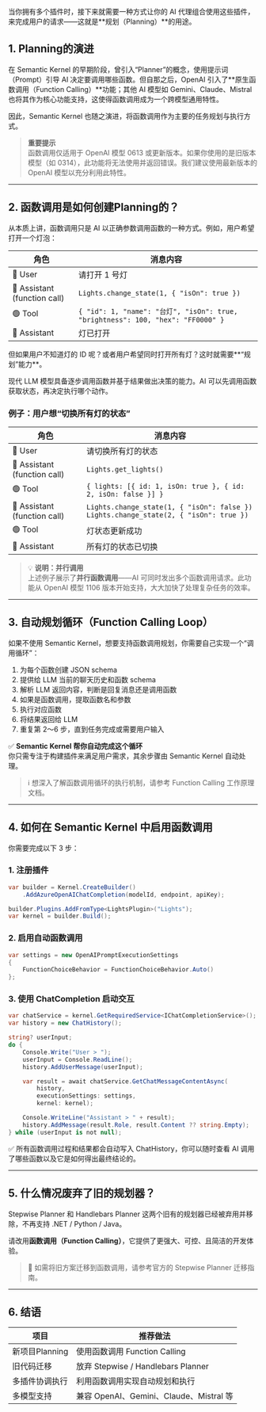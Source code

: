 当你拥有多个插件时，接下来就需要一种方式让你的 AI 代理组合使用这些插件，来完成用户的请求——这就是**规划（Planning）**的用途。

## 1. Planning的演进

在 Semantic Kernel 的早期阶段，曾引入“Planner”的概念，使用提示词（Prompt）引导 AI 决定要调用哪些函数。但自那之后，OpenAI 引入了**原生函数调用（Function Calling）**功能；其他 AI 模型如 Gemini、Claude、Mistral 也将其作为核心功能支持，这使得函数调用成为一个跨模型通用特性。

因此，Semantic Kernel 也随之演进，将函数调用作为主要的任务规划与执行方式。

> **重要提示**  
> 函数调用仅适用于 OpenAI 模型 0613 或更新版本。如果你使用的是旧版本模型（如 0314），此功能将无法使用并返回错误。我们建议使用最新版本的 OpenAI 模型以充分利用此特性。

---

## 2. 函数调用是如何创建Planning的？

从本质上讲，函数调用只是 AI 以正确参数调用函数的一种方式。例如，用户希望打开一个灯泡：

| 角色 | 消息内容 |
| ---- | -------- |
| 🔵 User | 请打开 1 号灯 |
| 🔴 Assistant (function call)	| `Lights.change_state(1, { "isOn": true })` |
| 🟢 Tool | `{ "id": 1, "name": "台灯", "isOn": true, "brightness": 100, "hex": "FF0000" }` |
| 🔴 Assistant | 灯已打开 |

但如果用户不知道灯的 ID 呢？或者用户希望同时打开所有灯？这时就需要**“规划”能力**。

现代 LLM 模型具备逐步调用函数并基于结果做出决策的能力。AI 可以先调用函数获取状态，再决定执行哪个动作。

### 例子：用户想“切换所有灯的状态”

| 角色 | 消息内容 |
| ---- | -------- |
| 🔵 User | 请切换所有灯的状态 |
| 🔴 Assistant (function call)| `Lights.get_lights()` |
| 🟢 Tool | `{ lights: [{ id: 1, isOn: true }, { id: 2, isOn: false }] }` |
| 🔴 Assistant (function call) | `Lights.change_state(1, { "isOn": false })`<br/>`Lights.change_state(2, { "isOn": true })` |
| 🟢 Tool | 灯状态更新成功 |
| 🔴 Assistant | 所有灯的状态已切换 |

> 💡 **说明：并行调用**  
> 上述例子展示了**并行函数调用**——AI 可同时发出多个函数调用请求。此功能从 OpenAI 模型 1106 版本开始支持，大大加快了处理复杂任务的效率。

---

## 3. 自动规划循环（Function Calling Loop）

如果不使用 Semantic Kernel，想要支持函数调用规划，你需要自己实现一个“调用循环”：

1. 为每个函数创建 JSON schema
2. 提供给 LLM 当前的聊天历史和函数 schema
3. 解析 LLM 返回内容，判断是回复消息还是调用函数
4. 如果是函数调用，提取函数名和参数
5. 执行对应函数
6. 将结果返回给 LLM
7. 重复第 2～6 步，直到任务完成或需要用户输入

✅ **Semantic Kernel 帮你自动完成这个循环**  
你只需专注于构建插件来满足用户需求，其余步骤由 Semantic Kernel 自动处理。

> ℹ️ 想深入了解函数调用循环的执行机制，请参考 Function Calling 工作原理 文档。

---

## 4. 如何在 Semantic Kernel 中启用函数调用

你需要完成以下 3 步：

### 1. 注册插件

```csharp
var builder = Kernel.CreateBuilder()
    .AddAzureOpenAIChatCompletion(modelId, endpoint, apiKey);

builder.Plugins.AddFromType<LightsPlugin>("Lights");
var kernel = builder.Build();
```

### 2. 启用自动函数调用

```csharp
var settings = new OpenAIPromptExecutionSettings
{
    FunctionChoiceBehavior = FunctionChoiceBehavior.Auto()
};
```

### 3. 使用 ChatCompletion 启动交互

```csharp
var chatService = kernel.GetRequiredService<IChatCompletionService>();
var history = new ChatHistory();

string? userInput;
do {
    Console.Write("User > ");
    userInput = Console.ReadLine();
    history.AddUserMessage(userInput);

    var result = await chatService.GetChatMessageContentAsync(
        history,
        executionSettings: settings,
        kernel: kernel);

    Console.WriteLine("Assistant > " + result);
    history.AddMessage(result.Role, result.Content ?? string.Empty);
} while (userInput is not null);
```

✅ 所有函数调用过程和结果都会自动写入 ChatHistory，你可以随时查看 AI 调用了哪些函数以及它是如何得出最终结论的。

---

## 5. 什么情况废弃了旧的规划器？

Stepwise Planner 和 Handlebars Planner 这两个旧有的规划器已经被弃用并移除，不再支持 .NET / Python / Java。

请改用**函数调用（Function Calling）**，它提供了更强大、可控、且简洁的开发体验。

> 🔁 如需将旧方案迁移到函数调用，请参考官方的 Stepwise Planner 迁移指南。

---

## 6. 结语

| 项目 | 推荐做法 |
| ---- | -------- |
| 新项目Planning | 使用函数调用 Function Calling |
| 旧代码迁移 | 放弃 Stepwise / Handlebars Planner |
| 多插件协调执行 | 利用函数调用实现自动规划和执行 |
| 多模型支持 | 兼容 OpenAI、Gemini、Claude、Mistral 等 |


